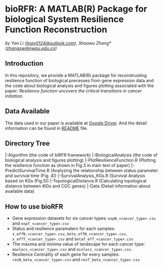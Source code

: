 # bioRFR: A MATLAB(R) Package for biological System Resilience Function Reconstruction
*by Yan Li (linay0124@outlook.com), Shaowu Zhang\* (zhangsw@nwpu.edu.cn)*

## Introduction
In this repository, we provide a MATLAB(R) package for reconstrusting resilience function of biological precesses from gene expression data and the code about biological analysis and figures plotting associated with the paper: *Resilience function uncovers the critical transitions in cancer initiation*.

## Data Available
The data used in our paper is available at [Google Driver](https://drive.google.com/drive/folders/11VDCpGKDCT644WsrMZLJwQU2ChOEqzEc?usp=sharing). And the detail information can be found in [README](https://github.com/NWPU-903PR/bioRFR/blob/master/Data/README.md) file.

## Directory Tree
|-Algorithm                   (the code of biRFR framework)
|-BiologicalAnalysis          (the code of biological analysis and figures plotting)
  |-PlotResilienceFunction.R  (Plotting the resilience function as shown in Fig.3 in main text of paper)
  |-PredictSurvivalTime.R     (Analyzing the relationship between status parameter and survival time (Fig. 4))
  |-SurvivalAnalysis_KGs.R    (Survival Analysis based on KGs (Fig.5))
  |-TopologicalDistance.R     (Calculating topological distance between iKGs and CGC genes)
|-Data                        (Detail information about available data)

## How to use bioRFR

- Gene expression datasets for six cancer types: `expN_<cancer_type>.csv` and `expT_<cancer_type>.csv`
- Status and resilience paramaters for each samples: `x_effN_<cancer_type>.csv`, `beta_effN_<cancer_type>.csv`, `x_effT_<cancer_type>.csv` and `betaT_eff_<cancer_type>.csv`
- The maxima and minima value of landscape for each cancer type: `maxlocs_<cancer_type>.csv` and `minlocs_<cancer_type>.csv`
- Resilience Centrality of each gene for every samples: `resN_beta_<cancer_type>.csv` and `resT_beta_<cancer_type>.csv`
